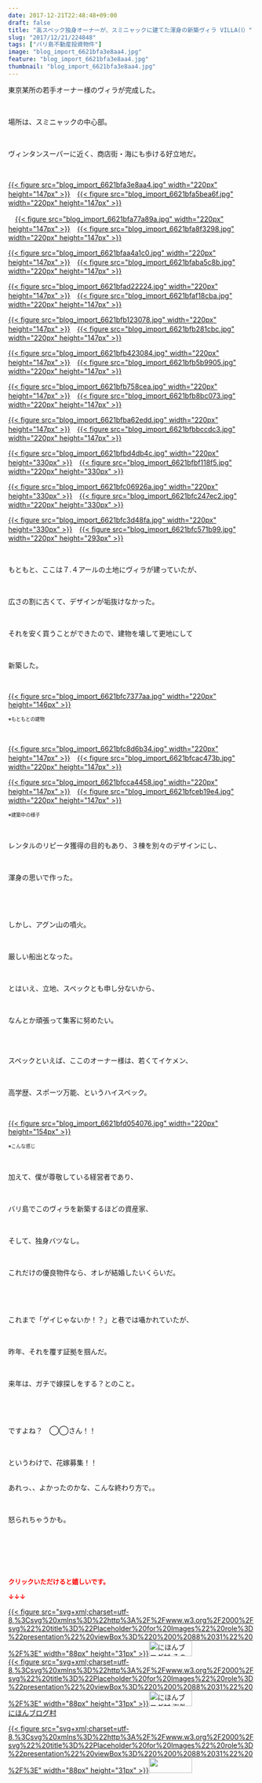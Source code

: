 ```yaml
---
date: 2017-12-21T22:48:48+09:00
draft: false
title: "高スペック独身オーナーが、スミニャックに建てた渾身の新築ヴィラ VILLA(Ⅰ）"
slug: "2017/12/21/224848"
tags: ["バリ島不動産投資物件"]
image: "blog_import_6621bfa3e8aa4.jpg"
feature: "blog_import_6621bfa3e8aa4.jpg"
thumbnail: "blog_import_6621bfa3e8aa4.jpg"
---
```

<p>東京某所の若手オーナー様のヴィラが完成した。</p><p> </p><p>場所は、スミニャックの中心部。</p><p> </p><p>ヴィンタンスーパーに近く、商店街・海にも歩ける好立地だ。</p><p> </p><p><a href="blog_import_6621bfa3e8aa4.jpg">{{< figure src="blog_import_6621bfa3e8aa4.jpg" width="220px" height="147px" >}}</a>　<a href="blog_import_6621bfa5bea6f.jpg">{{< figure src="blog_import_6621bfa5bea6f.jpg" width="220px" height="147px" >}}</a></p><p>　<a href="blog_import_6621bfa77a89a.jpg">{{< figure src="blog_import_6621bfa77a89a.jpg" width="220px" height="147px" >}}</a>　<a href="blog_import_6621bfa8f3298.jpg">{{< figure src="blog_import_6621bfa8f3298.jpg" width="220px" height="147px" >}}</a></p><p><a href="blog_import_6621bfaa4a1c0.jpg">{{< figure src="blog_import_6621bfaa4a1c0.jpg" width="220px" height="147px" >}}</a>　<a href="blog_import_6621bfaba5c8b.jpg">{{< figure src="blog_import_6621bfaba5c8b.jpg" width="220px" height="147px" >}}</a></p><p><a href="blog_import_6621bfad22224.jpg">{{< figure src="blog_import_6621bfad22224.jpg" width="220px" height="147px" >}}</a>　<a href="blog_import_6621bfaf18cba.jpg">{{< figure src="blog_import_6621bfaf18cba.jpg" width="220px" height="147px" >}}</a></p><p><a href="blog_import_6621bfb123078.jpg">{{< figure src="blog_import_6621bfb123078.jpg" width="220px" height="147px" >}}</a>　<a href="blog_import_6621bfb281cbc.jpg">{{< figure src="blog_import_6621bfb281cbc.jpg" width="220px" height="147px" >}}</a></p><p><a href="blog_import_6621bfb423084.jpg">{{< figure src="blog_import_6621bfb423084.jpg" width="220px" height="147px" >}}</a>　<a href="blog_import_6621bfb5b9905.jpg">{{< figure src="blog_import_6621bfb5b9905.jpg" width="220px" height="147px" >}}</a></p><p><a href="blog_import_6621bfb758cea.jpg">{{< figure src="blog_import_6621bfb758cea.jpg" width="220px" height="147px" >}}</a>　<a href="blog_import_6621bfb8bc073.jpg">{{< figure src="blog_import_6621bfb8bc073.jpg" width="220px" height="147px" >}}</a></p><p><a href="blog_import_6621bfba62edd.jpg">{{< figure src="blog_import_6621bfba62edd.jpg" width="220px" height="147px" >}}</a>　<a href="blog_import_6621bfbbccdc3.jpg">{{< figure src="blog_import_6621bfbbccdc3.jpg" width="220px" height="147px" >}}</a></p><p><a href="blog_import_6621bfbd4db4c.jpg">{{< figure src="blog_import_6621bfbd4db4c.jpg" width="220px" height="330px" >}}</a>　<a href="blog_import_6621bfbf118f5.jpg">{{< figure src="blog_import_6621bfbf118f5.jpg" width="220px" height="330px" >}}</a></p><p><a href="blog_import_6621bfc06926a.jpg">{{< figure src="blog_import_6621bfc06926a.jpg" width="220px" height="330px" >}}</a>　<a href="blog_import_6621bfc247ec2.jpg">{{< figure src="blog_import_6621bfc247ec2.jpg" width="220px" height="330px" >}}</a></p><p><a href="blog_import_6621bfc3d48fa.jpg">{{< figure src="blog_import_6621bfc3d48fa.jpg" width="220px" height="330px" >}}</a>　<a href="blog_import_6621bfc571b99.jpg">{{< figure src="blog_import_6621bfc571b99.jpg" width="220px" height="293px" >}}</a></p><p> </p><p>もともと、ここは７.４アールの土地にヴィラが建っていたが、</p><p> </p><p>広さの割に古くて、デザインが垢抜けなかった。</p><p> </p><p>それを安く買うことができたので、建物を壊して更地にして</p><p> </p><p>新築した。</p><p> </p><p><a href="blog_import_6621bfc7377aa.jpg">{{< figure src="blog_import_6621bfc7377aa.jpg" width="220px" height="146px" >}}</a></p><p><span style="font-size: 0.7em;">※もともとの建物</span></p><p> </p><p><a href="blog_import_6621bfc8d6b34.jpg">{{< figure src="blog_import_6621bfc8d6b34.jpg" width="220px" height="147px" >}}</a>　<a href="blog_import_6621bfcac473b.jpg">{{< figure src="blog_import_6621bfcac473b.jpg" width="220px" height="147px" >}}</a></p><p><a href="blog_import_6621bfcca4458.jpg">{{< figure src="blog_import_6621bfcca4458.jpg" width="220px" height="147px" >}}</a>　<a href="blog_import_6621bfceb19e4.jpg">{{< figure src="blog_import_6621bfceb19e4.jpg" width="220px" height="147px" >}}</a></p><p><span style="font-size: 0.7em;">※建築中の様子</span></p><p> </p><p>レンタルのリピータ獲得の目的もあり、３棟を別々のデザインにし、</p><p> </p><p>渾身の思いで作った。</p><p> </p><p> </p><p>しかし、アグン山の噴火。</p><p> </p><p>厳しい船出となった。</p><p> </p><p>とはいえ、立地、スペックとも申し分ないから、</p><p> </p><p>なんとか頑張って集客に努めたい。</p><p> </p><p><br/>スペックといえば、ここのオーナー様は、若くてイケメン、</p><p> </p><p>高学歴、スポーツ万能、というハイスペック。</p><p> </p><p><a href="blog_import_6621bfd054076.jpg">{{< figure src="blog_import_6621bfd054076.jpg" width="220px" height="154px" >}}</a></p><p><span style="font-size: 0.7em;">※こんな感じ</span></p><p> </p><p>加えて、僕が尊敬している経営者であり、</p><p> </p><p>バリ島でこのヴィラを新築するほどの資産家、</p><p> </p><p>そして、独身バツなし。</p><p> </p><p>これだけの優良物件なら、オレが結婚したいくらいだ。</p><p> </p><p> </p><p>これまで「ゲイじゃないか！？」と巷では囁かれていたが、</p><p> </p><p>昨年、それを覆す証拠を掴んだ。</p><p> </p><p>来年は、ガチで嫁探しをする？とのこと。</p><p> </p><p> </p><p>ですよね？　◯◯さん！！</p><p> </p><p>というわけで、花嫁募集！！</p><p><br/>あれっ、、よかったのかな、こんな終わり方で。。</p><p> </p><p>怒られちゃうかも。</p><p> </p><p> </p><p> </p><p><font color="#ff0000" size="2"><strong>クリックいただけると嬉しいです。</strong></font></p><p><font color="#ff0000" size="2"><strong>↓↓↓</strong></font></p><p><a href="ranking.html?p_cid=01260127" id="&amp;blogmura_banner" target="_blank">{{< figure src="svg+xml;charset=utf-8,%3Csvg%20xmlns%3D%22http%3A%2F%2Fwww.w3.org%2F2000%2Fsvg%22%20title%3D%22Placeholder%20for%20Images%22%20role%3D%22presentation%22%20viewBox%3D%220%200%2088%2031%22%20%2F%3E" width="88px" height="31px" >}}<noscript><img alt="にほんブログ村 その他生活ブログ 不動産投資へ" border="0" height="31" src="https://img-proxy.blog-video.jp/images?url=http%3A%2F%2Flife.blogmura.com%2Fhudousantoushi%2Fimg%2Fhudousantoushi88_31.gif" width="88"></noscript></a><br/><a href="ranking.html?p_cid=01260127" target="_blank">{{< figure src="svg+xml;charset=utf-8,%3Csvg%20xmlns%3D%22http%3A%2F%2Fwww.w3.org%2F2000%2Fsvg%22%20title%3D%22Placeholder%20for%20Images%22%20role%3D%22presentation%22%20viewBox%3D%220%200%2088%2031%22%20%2F%3E" width="88px" height="31px" >}}<noscript><img alt="にほんブログ村 海外生活ブログ バリ島情報へ" border="0" height="31" src="https://img-proxy.blog-video.jp/images?url=http%3A%2F%2Foverseas.blogmura.com%2Fbali%2Fimg%2Fbali88_31.gif" width="88"></noscript></a><br/><a href="ranking.html?p_cid=01260127" target="_blank">にほんブログ村</a></p><p><a href="link.php?1804582" title="人気ブログランキングへ">{{< figure src="svg+xml;charset=utf-8,%3Csvg%20xmlns%3D%22http%3A%2F%2Fwww.w3.org%2F2000%2Fsvg%22%20title%3D%22Placeholder%20for%20Images%22%20role%3D%22presentation%22%20viewBox%3D%220%200%2088%2031%22%20%2F%3E" width="88px" height="31px" >}}<noscript><img border="0" height="31" src="https://blog.with2.net/img/banner/banner_22.gif" width="88"></noscript></a></p>

